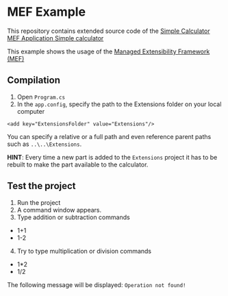 # MEF Example

This repository contains extended source code of the [Simple Calculator MEF Application Simple calculator](https://code.msdn.microsoft.com/windowsdesktop/Simple-Calculator-MEF-1152654e)


This example shows the usage of the [Managed Extensibility Framework (MEF)](https://msdn.microsoft.com/en-us/library/dd460648(v=vs.110).aspx)


## Compilation

1. Open `Program.cs`
2. In the `app.config`, specify the path to the Extensions folder on your local computer

  ```
  <add key="ExtensionsFolder" value="Extensions"/>
  ```

You can specify a relative or a full path and even reference parent paths such as `..\..\Extensions`.

**HINT**: Every time a new part is added to the `Extensions` project it has to be rebuilt to make the part available to the calculator.


## Test the project

1. Run the project
2. A command window appears.
3. Type addition or subtraction commands
  * 1+1
  * 1-2
4. Try to type multiplication or division commands
  * 1*2
  * 1/2
  
  The following message will be displayed: `Operation not found!`
